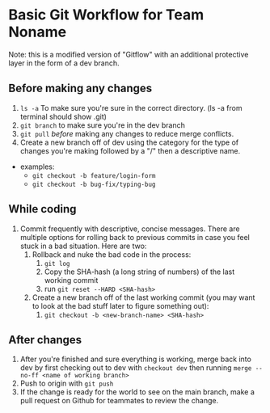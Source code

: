 # Basic Git Workflow for Team Noname
Note: this is a modified version of "Gitflow" with an additional protective layer in the form of a dev branch. 

## Before making any changes
1. `ls -a` To make sure you're sure in the correct directory. (ls -a from terminal should show .git)
2. `git branch` to make sure you're in the dev branch 
3. `git pull` _before_ making any changes to reduce merge conflicts.
4. Create a new branch off of dev using the category for the type of changes you're making followed by a "/" then a descriptive name.
- examples: 
  - `git checkout -b feature/login-form`
  - `git checkout -b bug-fix/typing-bug`

## While coding
1. Commit frequently with descriptive, concise messages. There are multiple options for rolling back to previous commits in case you feel stuck in a bad situation. Here are two:
   1. Rollback and nuke the bad code in the process:
      1. `git log`  
      2. Copy the SHA-hash (a long string of numbers) of the last working commit
      3. run `git reset --HARD <SHA-hash>`
   2. Create a new branch off of the last working commit (you may want to look at the bad stuff later to figure something out):
      1. `git checkout -b <new-branch-name> <SHA-hash>` 
## After changes
1. After you're finished and sure everything is working, merge back into dev by first checking out to dev with `checkout dev` then running `merge --no-ff <name of working branch>` 
2. Push to origin with `git push`
3. If the change is ready for the world to see on the main branch, make a pull request on Github for teammates to review the change. 


